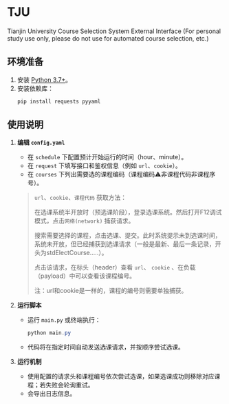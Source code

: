 # TJU
Tianjin University Course Selection System External Interface (For personal study use only, please do not use for automated course selection, etc.)

## 环境准备
1. 安装 [Python 3.7+](https://www.python.org/downloads/)。
2. 安装依赖库：
   ```powershell
   pip install requests pyyaml


## 使用说明
1. **编辑 `config.yaml`**  
   
   - 在 `schedule` 下配置预计开始运行的时间（hour、minute）。  
   - 在 `request` 下填写接口和鉴权信息（例如 `url`、`cookie`）。 
   - 在 `courses` 下列出需要选的课程编码（课程编码⚠️非课程代码非课程序号）。
   
   > `url`、`cookie`、`课程代码` 获取方法：
   >
   > 在选课系统半开放时（预选课阶段），登录选课系统。然后打开F12调试模式，点击`网络(network)` 捕获请求。
   >
   > 搜索需要选择的课程，点击选课、提交。此时系统提示未到选课时间，系统未开放，但已经捕获到选课请求（一般是最新、最后一条记录，开头为stdElectCourse.....）。
   >
   > 点击该请求，在标头（header）查看 `url`、 `cookie` 、在负载（payload）中可以查看该课程编号。
   >
   > 注：url和cookie是一样的，课程的编号则需要单独捕获。
   


2. **运行脚本**  
   
   - 运行 `main.py` 或终端执行：
     ```powershell
     python main.py
     ```
   - 代码将在指定时间自动发送选课请求，并按顺序尝试选课。
   
3. **运行机制**    
   - 使用配置的请求头和课程编号依次尝试选课，如果选课成功则移除对应课程；若失败会轮询重试。  
   - 会导出日志信息。
